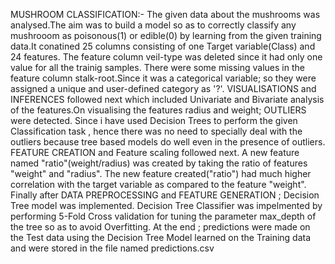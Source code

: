 MUSHROOM CLASSIFICATION:-
The given data about the mushrooms was analysed.The aim was to build a model so as to correctly classify any mushrooom as poisonous(1) or edible(0) by learning from the given training data.It conatined 25 columns consisting of one Target variable(Class) and 24 features.
The feature column veil-type was deleted since it had only one value for all the trainig samples.
There were some missing values in the feature column stalk-root.Since it was a categorical variable; so they were assigned a unique and user-defined category as '?'.
VISUALISATIONS and INFERENCES followed next which included Univariate and Bivariate analysis of the features.On visualising the features radius and weight; OUTLIERS were detected.
Since i have used Decision Trees to perform the given Classification task , hence there was no need to specially deal with the outliers because tree based models do well even in the presence of outliers.
FEATURE CREATION and Feature scaling followed next. A new feature named "ratio"(weight/radius) was created by taking the ratio of features "weight" and "radius".
The new feature created("ratio") had much higher correlation with the target variable as compared to the feature "weight".
Finally after DATA PREPROCESSING and FEATURE GENERATION ; Decision Tree model was implemented.
Decision Tree Classifier was impelmented by performing 5-Fold Cross validation for tuning the parameter max_depth of the tree so as to avoid Overfitting.
At the end ; predictions were made on the Test data using the Decision Tree Model learned on the Training data and were stored in the file named predictions.csv 
